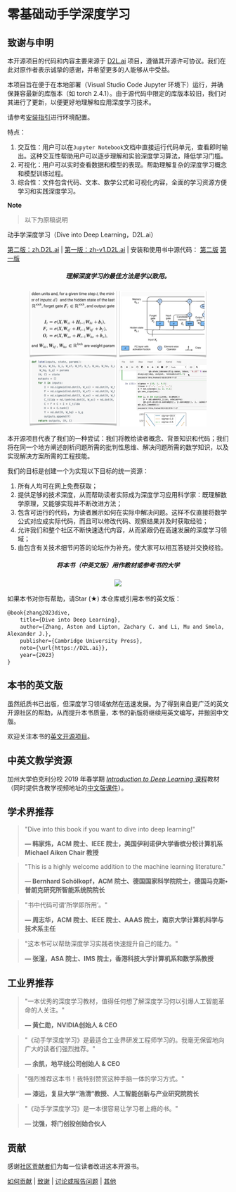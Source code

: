 # 零基础动手学深度学习

## 致谢与申明

本开源项目的代码和内容主要来源于 [D2L.ai](https://github.com/d2l-ai/d2l-zh) 项目，遵循其开源许可协议。我们在此对原作者表示诚挚的感谢，并希望更多的人能够从中受益。

本项目旨在便于在本地部署（Visual Studio Code Jupyter 环境下）运行，并确保兼容最新的库版本（如 torch 2.4.1）。由于源代码中限定的库版本较旧，我们对其进行了更新，以便更好地理解和应用深度学习技术。

请参考[安装指引](SETUP.md)进行环境配置。

特点：
1. 交互性：用户可以在`Jupyter Notebook`文档中直接运行代码单元，查看即时输出。这种交互性帮助用户可以逐步理解和实验深度学习算法，降低学习门槛。
2. 可视化：用户可以实时查看数据和模型的表现。帮助理解复杂的深度学习概念和模型训练过程。
3. 综合性：文件包含代码、文本、数学公式和可视化内容，全面的学习资源方便学习和实践深度学习。

**Note**
> 以下为原稿说明

动手学深度学习（Dive into Deep Learning，D2L.ai）

[第二版：zh.D2L.ai](https://zh.d2l.ai)  | [第一版：zh-v1.D2L.ai](https://zh-v1.d2l.ai/) |  安装和使用书中源代码： [第二版](https://zh.d2l.ai/chapter_installation/index.html) [第一版](https://zh-v1.d2l.ai/chapter_prerequisite/install.html)

<h5 align="center"><i>理解深度学习的最佳方法是学以致用。</i></h5>

<p align="center">
  <img width="200"  src="static/frontpage/_images/eq.jpg">
  <img width="200"  src="static/frontpage/_images/figure.jpg">
  <img width="200"  src="static/frontpage/_images/code.jpg">
  <img width="200"  src="static/frontpage/_images/notebook.gif">
</p>

本开源项目代表了我们的一种尝试：我们将教给读者概念、背景知识和代码；我们将在同一个地方阐述剖析问题所需的批判性思维、解决问题所需的数学知识，以及实现解决方案所需的工程技能。

我们的目标是创建一个为实现以下目标的统一资源：
1. 所有人均可在网上免费获取；
1. 提供足够的技术深度，从而帮助读者实际成为深度学习应用科学家：既理解数学原理，又能够实现并不断改进方法；
1. 包含可运行的代码，为读者展示如何在实际中解决问题。这样不仅直接将数学公式对应成实际代码，而且可以修改代码、观察结果并及时获取经验；
1. 允许我们和整个社区不断快速迭代内容，从而紧跟仍在高速发展的深度学习领域；
1. 由包含有关技术细节问答的论坛作为补充，使大家可以相互答疑并交换经验。

<h5 align="center">将本书（中英文版）用作教材或参考书的大学</h5>
<p align="center">
  <img width="400"  src="https://d2l.ai/_images/map.png">
</p>

如果本书对你有帮助，请Star (★) 本仓库或引用本书的英文版：

```
@book{zhang2023dive,
    title={Dive into Deep Learning},
    author={Zhang, Aston and Lipton, Zachary C. and Li, Mu and Smola, Alexander J.},
    publisher={Cambridge University Press},
    note={\url{https://D2L.ai}},
    year={2023}
}
```

## 本书的英文版

虽然纸质书已出版，但深度学习领域依然在迅速发展。为了得到来自更广泛的英文开源社区的帮助，从而提升本书质量，本书的新版将继续用英文编写，并搬回中文版。

欢迎关注本书的[英文开源项目](https://github.com/d2l-ai/d2l-en)。

## 中英文教学资源

加州大学伯克利分校 2019 年春学期 [*Introduction to Deep Learning* 课程](http://courses.d2l.ai/berkeley-stat-157/index.html)教材（同时提供含教学视频地址的[中文版课件](https://github.com/d2l-ai/berkeley-stat-157/tree/master/slides-zh)）。

## 学术界推荐

> <p>"Dive into this book if you want to dive into deep learning!"</p>
> <b>&mdash; 韩家炜，ACM 院士、IEEE 院士，美国伊利诺伊大学香槟分校计算机系 Michael Aiken Chair 教授</b>

> <p>"This is a highly welcome addition to the machine learning literature."</p>
> <b>&mdash; Bernhard Schölkopf，ACM 院士、德国国家科学院院士，德国马克斯•普朗克研究所智能系统院院长</b>

> <p>"书中代码可谓‘所学即所用’。"</p>
> <b>&mdash; 周志华，ACM 院士、IEEE 院士、AAAS 院士，南京大学计算机科学与技术系主任</b>

> <p>"这本书可以帮助深度学习实践者快速提升自己的能力。"</p>
> <b>&mdash; 张潼，ASA 院士、IMS 院士，香港科技大学计算机系和数学系教授</b>

## 工业界推荐

> <p>"一本优秀的深度学习教材，值得任何想了解深度学习何以引爆人工智能革命的人关注。"</p>
> <b>&mdash; 黄仁勋，NVIDIA创始人 & CEO</b>

> <p>"《动手学深度学习》是最适合工业界研发工程师学习的。我毫无保留地向广大的读者们强烈推荐。"</p>
> <b>&mdash; 余凯，地平线公司创始人 & CEO</b>

> <p>"强烈推荐这本书！我特别赞赏这种手脑一体的学习方式。"</p>
> <b>&mdash; 漆远，复旦大学“浩清”教授、人工智能创新与产业研究院院长</b>

> <p>"《动手学深度学习》是一本很容易让学习者上瘾的书。"</p>
> <b>&mdash; 沈强，将门创投创始合伙人</b>

## 贡献

感谢[社区贡献者们](https://github.com/d2l-ai/d2l-zh/graphs/contributors)为每一位读者改进这本开源书。

[如何贡献](https://zh.d2l.ai/chapter_appendix-tools-for-deep-learning/contributing.html) | [致谢](https://zh.d2l.ai/chapter_preface/index.html) | [讨论或报告问题](https://discuss.d2l.ai/c/chinese-version/16) | [其他](INFO.md)
